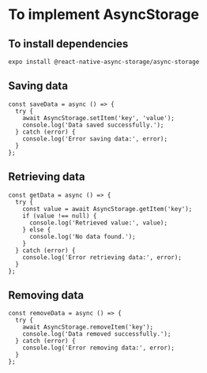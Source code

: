 # To implement AsyncStorage

## To install dependencies

```
expo install @react-native-async-storage/async-storage
```

## Saving data

```
const saveData = async () => {
  try {
    await AsyncStorage.setItem('key', 'value');
    console.log('Data saved successfully.');
  } catch (error) {
    console.log('Error saving data:', error);
  }
};

```
## Retrieving data

```
const getData = async () => {
  try {
    const value = await AsyncStorage.getItem('key');
    if (value !== null) {
      console.log('Retrieved value:', value);
    } else {
      console.log('No data found.');
    }
  } catch (error) {
    console.log('Error retrieving data:', error);
  }
};

```
## Removing data

```
const removeData = async () => {
  try {
    await AsyncStorage.removeItem('key');
    console.log('Data removed successfully.');
  } catch (error) {
    console.log('Error removing data:', error);
  }
};

```